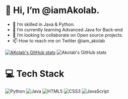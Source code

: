 # 👋 Hi, I’m @iamAkolab.
- 👀 I’m skilled in Java & Python.
- 🌱 I’m currently learning Advanced Java for Back-end
- 💞️ I’m looking to collaborate on Open source projects.
- 📫 How to reach me on Twitter @iam_akolab

<!-- GitHub stats from https://github.com/anuraghazra/github-readme-stats -->
[![AKolab's GitHub stats](https://github-readme-stats.vercel.app/api?username=iamAkolab)](https://github.com/anuraghazra/github-readme-stats)
![Akolab's GitHub stats](https://github-readme-stats.vercel.app/api?username=iamAkolab&show_icons=true&theme=radical)

# 💻 Tech Stack
![Python](https://img.shields.io/badge/python-3670A0?style=for-the-badge&logo=python&logoColor=ffdd54)
![Java](https://img.shields.io/badge/java-%23ED8B00.svg?style=for-the-badge&logo=openjdk&logoColor=white)
![HTML5](https://img.shields.io/badge/html5-%23E34F26.svg?style=for-the-badge&logo=html5&logoColor=white)
![CSS3](https://img.shields.io/badge/css3-%231572B6.svg?style=for-the-badge&logo=css3&logoColor=white)
![JavaScript](https://img.shields.io/badge/javascript-%23323330.svg?style=for-the-badge&logo=javascript&logoColor=%23F7DF1E)

<!---
iamAkolab/iamAkolab is a ✨ special ✨ repository because its `README.md` (this file) appears on your GitHub profile.
You can click the Preview link to take a look at your changes.
--->
